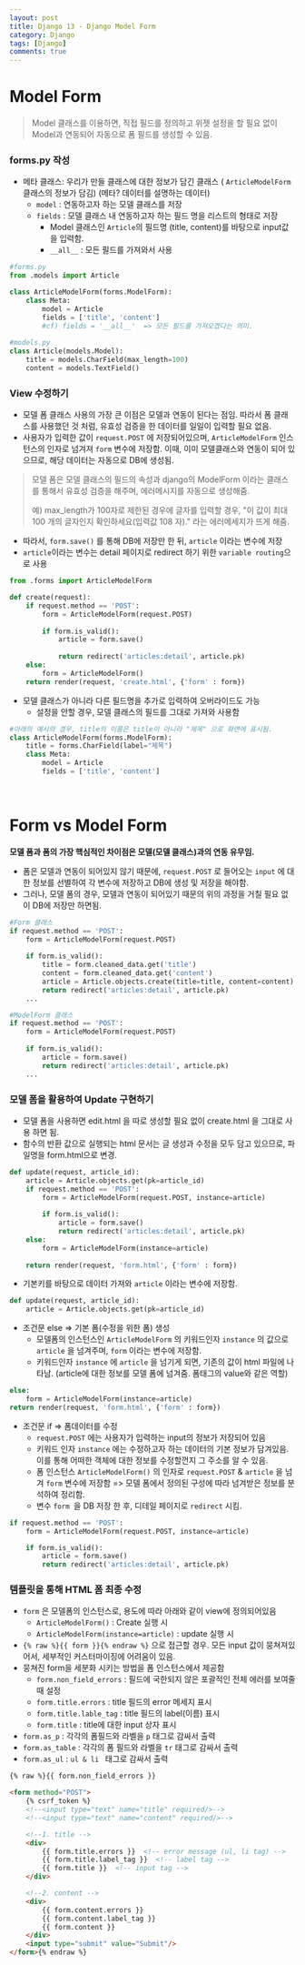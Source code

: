 ```yaml
---
layout: post
title: Django 13 - Django Model Form
category: Django
tags: [Django]
comments: true
---
```




# Model Form 

> Model 클래스를 이용하면, 직접 필드를 정의하고 위젯 설정을 할 필요 없이 Model과 연동되어 자동으로 폼 필드를 생성할 수 있음.

### forms.py 작성

- 메타 클래스:  우리가 만들 클래스에 대한 정보가 담긴 클래스 ( `ArticleModelForm` 클래스의 정보가 담김)
  (메타? 데이터를 설명하는 데이터)
  - `model` :  연동하고자 하는 모델 클래스를 저장
  - `fields` : 모델 클래스 내 연동하고자 하는 필드 명을 리스트의 형태로 저장
    - Model 클래스인 `Article`의  필드명 (title, content)를 바탕으로 input값을 입력함.
    - `__all__` : 모든 필드를 가져와서 사용

```python
#forms.py
from .models import Article

class ArticleModelForm(forms.ModelForm):
    class Meta:
        model = Article
        fields = ['title', 'content']        
        #cf) fields = '__all__'  => 모든 필드를 가져오겠다는 의미. 
        
#models.py
class Article(models.Model):
    title = models.CharField(max_length=100)
    content = models.TextField()
```


### View 수정하기

- 모델 폼 클래스 사용의 가장 큰 이점은 모델과 연동이 된다는 점임. 따라서 폼 클래스를 사용했던 것 처럼, 유효성 검증을 한 데이터를 일일이 입력할 필요 없음. 
- 사용자가 입력한 값이 `request.POST` 에 저장되어있으며,  `ArticleModelForm` 인스턴스의 인자로 넘겨져 `form` 변수에 저장함. 이때, 이미 모델클래스와 연동이 되어 있으므로, 해당 데이터는 자동으로 DB에 생성됨.

> 모델 폼은 모델 클래스의 필드의 속성과 django의 ModelForm 이라는 클래스를 통해서 유효성 검증을 해주며, 에러메시지를 자동으로 생성해줌.  
>
> 예) max_length가 100자로 제한된 경우에  글자를 입력할 경우, 
> "이 값이 최대 100 개의 글자인지 확인하세요(입력값 108 자)." 라는 에러메세지가 뜨게 해줌.

- 따라서, `form.save()` 를 통해 DB에 저장만 한 뒤, `article` 이라는 변수에 저장
- `article`이라는 변수는 detail 페이지로 redirect 하기 위한 `variable routing`으로 사용 

```python
from .forms import ArticleModelForm 

def create(request):
    if request.method == 'POST':
        form = ArticleModelForm(request.POST)
        
        if form.is_valid():
            article = form.save()
            
            return redirect('articles:detail', article.pk)
    else:
        form = ArticleModelForm()
    return render(request, 'create.html', {'form' : form})
```



- 모델 클래스가 아니라 다른 필드명을 추가로 입력하여 오버라이드도 가능
  - 설정을 안할 경우, 모델 클래스의 필드를 그대로 가져와 사용함

```python
#아래의 예시의 경우, title의 이름은 title이 아니라 "제목" 으로 화면에 표시됨.
class ArticleModelForm(forms.ModelForm):
    title = forms.CharField(label="제목")
    class Meta:
        model = Article
        fields = ['title', 'content']
```



<br>

# Form vs Model Form

**모델 폼과 폼의 가장 핵심적인 차이점은 모델(모델 클래스)과의 연동 유무임.**

- 폼은 모델과 연동이 되어있지 않기 때문에, `request.POST` 로 들어오는 `input` 에 대한 정보를 선별하여 각 변수에 저장하고 DB에 생성 및 저장을 해야함.
- 그러나, 모델 폼의 경우, 모델과 연동이 되어있기 때문의 위의 과정을 거칠 필요 없이 DB에 저장만 하면됨.

```python
#Form 클래스
if request.method == 'POST':
    form = ArticleModelForm(request.POST)
	
    if form.is_valid():
        title = form.cleaned_data.get('title')
        content = form.cleaned_data.get('content')
        article = Article.objects.create(title=title, content=content)  
        return redirect('articles:detail', article.pk)
    ...

#ModelForm 클래스
if request.method == 'POST':
    form = ArticleModelForm(request.POST)
	
    if form.is_valid():
        article = form.save()
        return redirect('articles:detail', article.pk)
    ...
```



### 모델 폼을 활용하여 Update 구현하기

- 모델 폼을 사용하면 edit.html 을 따로 생성할 필요 없이 create.html 을 그대로 사용 하면 됨.
- 함수의 반환 값으로 실행되는 html 문서는 글 생성과 수정을 모두 담고 있으므로,  파일명을 form.html으로 변경.

```python
def update(request, article_id):
    article = Article.objects.get(pk=article_id)
    if request.method == 'POST':
        form = ArticleModelForm(request.POST, instance=article)
        
        if form.is_valid():
            article = form.save()
            return redirect('articles:detail', article.pk)
    else:
        form = ArticleModelForm(instance=article)
        
    return render(request, 'form.html', {'form' : form})
```



- 기본키를 바탕으로 데이터 가져와 `article` 이라는 변수에 저장함.

```python
def update(request, article_id):
    article = Article.objects.get(pk=article_id)
```



- 조건문 else  => 기본 폼(수정을 위한 폼) 생성
  - 모델폼의 인스턴스인 `ArticleModelForm` 의 키워드인자 `instance` 의 값으로  `article` 을 넘겨주며,
    `form` 이라는 변수에 저장함.
  - 키워드인자 `instance` 에 `article` 을 넘기게 되면, 기존의 값이 html 파일에 나타남.
    (article에 대한 정보를 모델 폼에 넘겨줌. 폼태그의 value와 같은 역할)

```python
else:
    form = ArticleModelForm(instance=article) 
return render(request, 'form.html', {'form' : form})
```



- 조건문 if => 폼데이터를 수정
  - `request.POST` 에는 사용자가 입력하는 input의 정보가 저장되어 있음
  - 키워드 인자 `instance`  에는 수정하고자 하는 데이터의 기본 정보가 담겨있음. 이를 통해 어떠한 객체에 대한 정보를 수정할껀지 그 주소를 알 수 있음.
  - 폼 인스턴스 `ArticleModelForm()` 의 인자로 `request.POST`  &  `article` 을  넘겨  `form`  변수에 저장함  => 모델 폼에서 정의된 구성에 따라 넘겨받은 정보를 분석하여 정리함.
  - 변수 `form `을 DB 저장 한 후, 디테일 페이지로 `redirect` 시킴.

```python
if request.method == 'POST':
    form = ArticleModelForm(request.POST, instance=article)

    if form.is_valid():
        article = form.save()
        return redirect('articles:detail', article.pk)
```



### 템플릿을 통해  HTML 폼 최종 수정

- `form` 은 모델폼의 인스턴스로, 용도에 따라 아래와 같이 view에 정의되어있음
  - `ArticleModelForm()`  : Create 실행 시
  - `ArticleModelForm(instance=article)`  : update 실행 시
- `{% raw %}{{ form }}{% endraw %}`  으로 접근할 경우. 모든 input 값이 뭉쳐져있어서,  세부적인 커스터마이징에 어려움이 있음.
- 뭉쳐진 form을 세분화 시키는 방법을 폼 인스턴스에서 제공함
  - `form.non_field_errors` : 필드에 국한되지 않은 포괄적인 전체 에러를 보여줄 때 설정
  - `form.title.errors` : title 필드의 error 메세지 표시
  - `form.title.lable_tag` : title 필드의 label(이름) 표시
  - `form.title` : title에 대한 input 상자 표시
- `form.as_p` : 각각의 폼필드와 라벨을 `p`  태그로 감싸서 출력
- `form.as_table` :  각각의 폼 필드와 라벨을 `tr` 태그로 감싸서 출력
- `form.as_ul` : `ul & li ` 태그로 감싸서 출력 

```html
{% raw %}{{ form.non_field_errors }}

<form method="POST">
    {% csrf_token %}
    <!--<input type="text" name="title" required/>-->
    <!--<input type="text" name="content" required/>-->

    <!--1. title -->
    <div>
        {{ form.title.errors }}  <!-- error message (ul, li tag) -->
        {{ form.title.label_tag }}  <!-- label tag -->
        {{ form.title }}  <!-- input tag -->
    </div>

    <!--2. content -->
    <div>
        {{ form.content.errors }}
        {{ form.content.label_tag }}
        {{ form.content }}
    </div>
    <input type="submit" value="Submit"/>
</form>{% endraw %}
```

​                                                                                                      